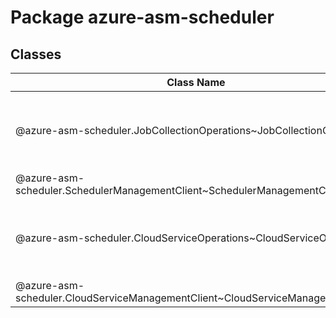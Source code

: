 # Package azure-asm-scheduler
## Classes
| Class Name | Description |
|---|---|
| @azure-asm-scheduler.JobCollectionOperations~JobCollectionOperations |__NOTE__: An instance of this class is automatically created for an instance of the [SchedulerManagementClient] {@link SchedulerManagementClient~SchedulerManagementClient}. See [jobCollections] {@link SchedulerManagementClient~SchedulerManagementClient#jobCollections}. Initializes a new instance of the JobCollectionOperations class.|
| @azure-asm-scheduler.SchedulerManagementClient~SchedulerManagementClient |Initializes a new instance of the SchedulerManagementClient class.|
| @azure-asm-scheduler.CloudServiceOperations~CloudServiceOperations |__NOTE__: An instance of this class is automatically created for an instance of the [CloudServiceManagementClient] {@link CloudServiceManagementClient~CloudServiceManagementClient}. See [cloudServices] {@link CloudServiceManagementClient~CloudServiceManagementClient#cloudServices}. Initializes a new instance of the CloudServiceOperations class.|
| @azure-asm-scheduler.CloudServiceManagementClient~CloudServiceManagementClient |Initializes a new instance of the CloudServiceManagementClient class.|
